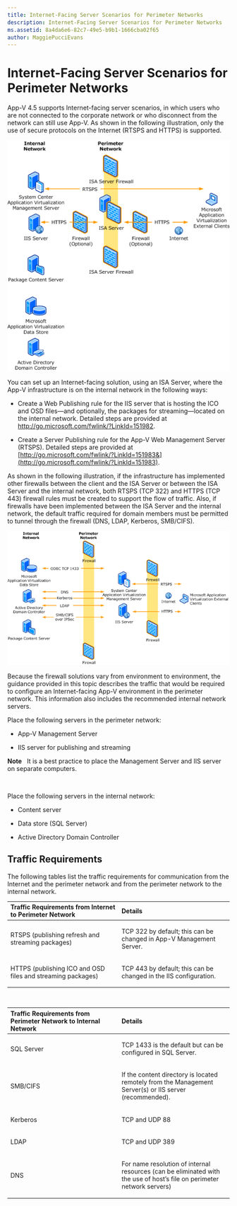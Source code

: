 ```yaml
---
title: Internet-Facing Server Scenarios for Perimeter Networks
description: Internet-Facing Server Scenarios for Perimeter Networks
ms.assetid: 8a4da6e6-82c7-49e5-b9b1-1666cba02f65
author: MaggiePucciEvans
---
```


# Internet-Facing Server Scenarios for Perimeter Networks


App-V 4.5 supports Internet-facing server scenarios, in which users who are not connected to the corporate network or who disconnect from the network can still use App-V. As shown in the following illustration, only the use of secure protocols on the Internet (RTSPS and HTTPS) is supported.

![app-v firewall positioning diagram](images/appvfirewalls.gif)

You can set up an Internet-facing solution, using an ISA Server, where the App-V infrastructure is on the internal network in the following ways:

-   Create a Web Publishing rule for the IIS server that is hosting the ICO and OSD files—and optionally, the packages for streaming—located on the internal network. Detailed steps are provided at <http://go.microsoft.com/fwlink/?LinkId=151982>.

-   Create a Server Publishing rule for the App-V Web Management Server (RTSPS). Detailed steps are provided at [http://go.microsoft.com/fwlink/?LinkId=151983&](http://go.microsoft.com/fwlink/?LinkId=151983).

As shown in the following illustration, if the infrastructure has implemented other firewalls between the client and the ISA Server or between the ISA Server and the internal network, both RTSPS (TCP 322) and HTTPS (TCP 443) firewall rules must be created to support the flow of traffic. Also, if firewalls have been implemented between the ISA Server and the internal network, the default traffic required for domain members must be permitted to tunnel through the firewall (DNS, LDAP, Kerberos, SMB/CIFS).

![app-v perimeter network firewall diagram](images/appvperimeternetworkfirewall.gif)

Because the firewall solutions vary from environment to environment, the guidance provided in this topic describes the traffic that would be required to configure an Internet-facing App-V environment in the perimeter network. This information also includes the recommended internal network servers.

Place the following servers in the perimeter network:

-   App-V Management Server

-   IIS server for publishing and streaming

**Note**  
It is a best practice to place the Management Server and IIS server on separate computers.

 

Place the following servers in the internal network:

-   Content server

-   Data store (SQL Server)

-   Active Directory Domain Controller

## Traffic Requirements


The following tables list the traffic requirements for communication from the Internet and the perimeter network and from the perimeter network to the internal network.

<table>
<colgroup>
<col width="50%" />
<col width="50%" />
</colgroup>
<thead>
<tr class="header">
<th align="left">Traffic Requirements from Internet to Perimeter Network</th>
<th align="left">Details</th>
</tr>
</thead>
<tbody>
<tr class="odd">
<td align="left"><p>RTSPS (publishing refresh and streaming packages)</p></td>
<td align="left"><p>TCP 322 by default; this can be changed in App-V Management Server.</p></td>
</tr>
<tr class="even">
<td align="left"><p>HTTPS (publishing ICO and OSD files and streaming packages)</p></td>
<td align="left"><p>TCP 443 by default; this can be changed in the IIS configuration.</p></td>
</tr>
</tbody>
</table>

 

<table>
<colgroup>
<col width="50%" />
<col width="50%" />
</colgroup>
<thead>
<tr class="header">
<th align="left">Traffic Requirements from Perimeter Network to Internal Network</th>
<th align="left">Details</th>
</tr>
</thead>
<tbody>
<tr class="odd">
<td align="left"><p>SQL Server</p></td>
<td align="left"><p>TCP 1433 is the default but can be configured in SQL Server.</p></td>
</tr>
<tr class="even">
<td align="left"><p>SMB/CIFS</p></td>
<td align="left"><p>If the content directory is located remotely from the Management Server(s) or IIS server (recommended).</p></td>
</tr>
<tr class="odd">
<td align="left"><p>Kerberos</p></td>
<td align="left"><p>TCP and UDP 88</p></td>
</tr>
<tr class="even">
<td align="left"><p>LDAP</p></td>
<td align="left"><p>TCP and UDP 389</p></td>
</tr>
<tr class="odd">
<td align="left"><p>DNS</p></td>
<td align="left"><p>For name resolution of internal resources (can be eliminated with the use of host’s file on perimeter network servers)</p></td>
</tr>
</tbody>
</table>

 

 

 





